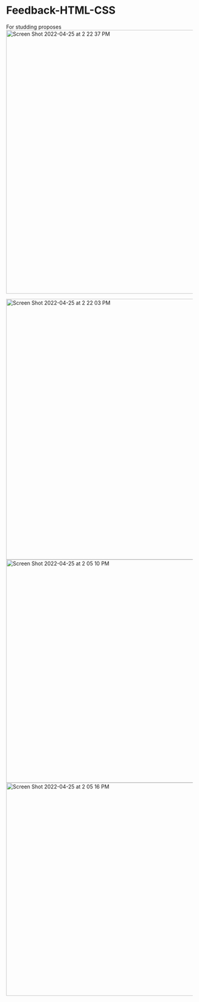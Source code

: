 # Feedback-HTML-CSS
For studding proposes 
<img width="709" alt="Screen Shot 2022-04-25 at 2 22 37 PM" src="https://user-images.githubusercontent.com/21189063/165150448-cddfa67e-da57-42d1-a614-3e2ff025fa0e.png">

<img width="701" alt="Screen Shot 2022-04-25 at 2 22 03 PM" src="https://user-images.githubusercontent.com/21189063/165150462-d62c0711-9820-48f0-9051-4451834aaabe.png">

<img width="600" alt="Screen Shot 2022-04-25 at 2 05 10 PM" src="https://user-images.githubusercontent.com/21189063/165150479-9ccf6ae1-a08e-47a8-94c1-1545170b5179.png">

<img width="573" alt="Screen Shot 2022-04-25 at 2 05 16 PM" src="https://user-images.githubusercontent.com/21189063/165150496-12938414-388d-4bce-92c2-fcfc9480f927.png">
